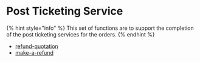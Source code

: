 # Post Ticketing Service

{% hint style="info" %}
This set of functions are to support the completion of the post ticketing services for the orders.
{% endhint %}

<!-- - [offer-ancillary-list](offer-ancillary-list.md) -->
<!-- - [add-ancillaries](add-ancillaries.md) -->
- [refund-quotation](refund-quotation.md)
- [make-a-refund](make-a-refund.md)


